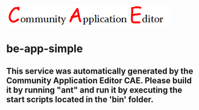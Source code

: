 ![CAE](https://github.com/CAE-Community-Application-Editor/application-app1/blob/master/microservice-be-app-simple/img/logo.png)  

be-app-simple
===================


This service was automatically generated by the Community Application Editor CAE. Please build it by running "ant" and run it by executing the start scripts located in the 'bin' folder.
---------------
